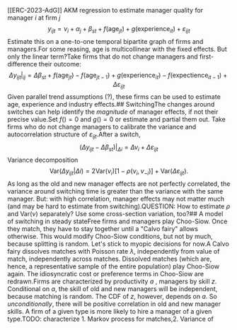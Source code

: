 [[ERC-2023-AdG]] AKM regression to estimate manager quality for manager $i$ at firm $j$$$y_{ijt} = \nu_i + \alpha_j + \beta_{st} + f(\text{age}_{jt})+ g(\text{experience}_{it}) + \varepsilon_{ijt}$$Estimate this on a one-to-one temporal bipartite graph of firms and managers.For some reasing, age is multicollinear with the fixed effects. But only the linear term?Take firms that do not change managers and first-difference their outcome:$$\Delta y_{ijt}|_{ij} = \Delta \beta_{st} + f(\text{age}_{jt}) - f(\text{age}_{jt-1})+ g(\text{experience}_{it}) - f(\text{expectience}_{it-1})+\Delta\varepsilon_{ijt}$$Given parallel trend assumptions (?), these firms can be used to estimate age, experience and industry effects.## SwitchingThe changes around switches can help identify the *magnitude* of manager effects, if not their precise value.Set $f()=0$ and $g()=0$ or estimate and partial them out. Take firms who do not change managers to calibrate the variance and autocorrelation structure of $\varepsilon_{ijt}$.After a switch,$$(\Delta y_{ijt}-\Delta \beta_{st})|_{\Delta i} = \Delta \nu_i+\Delta\varepsilon_{ijt}$$Variance decomposition$$\text{Var}(\Delta y_{ijt}|\Delta i) = 2\text{Var}(\nu_i)[1 - \rho(\nu_i,\nu_{\neg i})]+ \text{Var}(\Delta \varepsilon_{ijt}).$$As long as the old and new manager effects are not perfectly correlated, the variance around switching time is greater than the variance with the same manager. But: with high correlation, manager effects may not matter much (and may be hard to estimate from switching).QUESTION: How to estimate $\rho$ and $\text{Var}(\nu)$ separately? Use some cross-section variation, too?## A model of switching in steady stateFree firms and managers play Choo-Siow. Once they match, they have to stay together until a "Calvo fairy" allows otherwise. This would modify Choo-Siow conditions, but not by much, because splitting is random. Let's stick to myopic decisions for now.A Calvo fairy dissolves matches with Poisson rate $\lambda$, independently from value of match, independently across matches. Dissolved matches (which are, hence, a representative sample of the entire population) play Choo-Siow again. The idiosyncratic cost or preference terms in Choo-Siow are redrawn.Firms are characterized by productivity $a$ , managers by skill $z$. Conditional on $a$, the skill of old and new managers will be independent, because matching is random. The CDF of $z$, however, depends on $a$. So *unconditionally*, there will be positive correlation in old and new manager skills.  A firm of a given type is more likely to hire a manager of a given type.TODO: characterize 1. Markov process for matches,2. Variance of